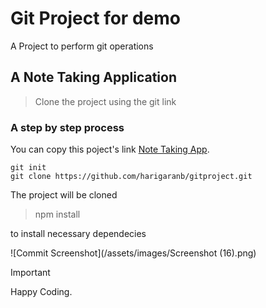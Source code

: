# Git Project for demo
A Project to perform git operations


## A Note Taking Application


> Clone the project using the git link


### A step by step process

You can copy this poject's link [Note Taking App](https://github.com/harigaranb/gitproject.git).

```
git init
git clone https://github.com/harigaranb/gitproject.git
```

The project will be cloned

> npm install

to install necessary dependecies

![Commit Screenshot](/assets/images/Screenshot (16).png)


> [!IMPORTANT]
> Happy Coding.
